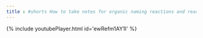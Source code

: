 ```yaml
---
title : #shorts How to take notes for organic naming reactions and rearrangements
---
```






{% include youtubePlayer.html id='ewRefm1AY1I' %}
